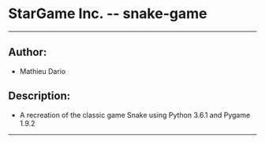 # StarGame Inc. -- snake-game
---
## Author:
- Mathieu Dario

## Description:
- A recreation of the classic game Snake using Python 3.6.1 and Pygame 1.9.2
---

